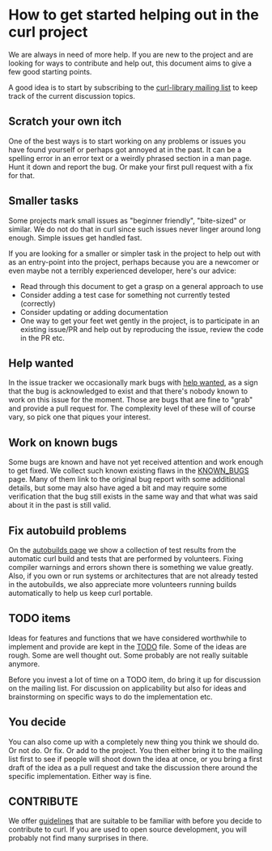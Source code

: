 # How to get started helping out in the curl project

We are always in need of more help. If you are new to the project and are
looking for ways to contribute and help out, this document aims to give a few
good starting points.

A good idea is to start by subscribing to the [curl-library mailing
list](https://lists.haxx.se/listinfo/curl-library) to keep track of the
current discussion topics.

## Scratch your own itch

One of the best ways is to start working on any problems or issues you have
found yourself or perhaps got annoyed at in the past. It can be a spelling
error in an error text or a weirdly phrased section in a man page. Hunt it
down and report the bug. Or make your first pull request with a fix for that.

## Smaller tasks

Some projects mark small issues as "beginner friendly", "bite-sized" or
similar. We do not do that in curl since such issues never linger around long
enough. Simple issues get handled fast.

If you are looking for a smaller or simpler task in the project to help out
with as an entry-point into the project, perhaps because you are a newcomer or
even maybe not a terribly experienced developer, here's our advice:

 - Read through this document to get a grasp on a general approach to use
 - Consider adding a test case for something not currently tested (correctly)
 - Consider updating or adding documentation
 - One way to get your feet wet gently in the project, is to participate in an
   existing issue/PR and help out by reproducing the issue, review the code in
   the PR etc.

## Help wanted

In the issue tracker we occasionally mark bugs with [help
wanted](https://github.com/curl/curl/labels/help%20wanted), as a sign that the
bug is acknowledged to exist and that there's nobody known to work on this
issue for the moment. Those are bugs that are fine to "grab" and provide a
pull request for. The complexity level of these will of course vary, so pick
one that piques your interest.

## Work on known bugs

Some bugs are known and have not yet received attention and work enough to get
fixed. We collect such known existing flaws in the
[KNOWN_BUGS](https://curl.se/docs/knownbugs.html) page. Many of them link
to the original bug report with some additional details, but some may also
have aged a bit and may require some verification that the bug still exists in
the same way and that what was said about it in the past is still valid.

## Fix autobuild problems

On the [autobuilds page](https://curl.se/dev/builds.html) we show a
collection of test results from the automatic curl build and tests that are
performed by volunteers. Fixing compiler warnings and errors shown there is
something we value greatly. Also, if you own or run systems or architectures
that are not already tested in the autobuilds, we also appreciate more
volunteers running builds automatically to help us keep curl portable.

## TODO items

Ideas for features and functions that we have considered worthwhile to
implement and provide are kept in the
[TODO](https://curl.se/docs/todo.html) file. Some of the ideas are
rough. Some are well thought out. Some probably are not really suitable
anymore.

Before you invest a lot of time on a TODO item, do bring it up for discussion
on the mailing list. For discussion on applicability but also for ideas and
brainstorming on specific ways to do the implementation etc.

## You decide

You can also come up with a completely new thing you think we should do. Or
not do. Or fix. Or add to the project. You then either bring it to the mailing
list first to see if people will shoot down the idea at once, or you bring a
first draft of the idea as a pull request and take the discussion there around
the specific implementation. Either way is fine.

## CONTRIBUTE

We offer [guidelines](https://curl.se/dev/contribute.html) that are
suitable to be familiar with before you decide to contribute to curl. If
you are used to open source development, you will probably not find many
surprises in there.
